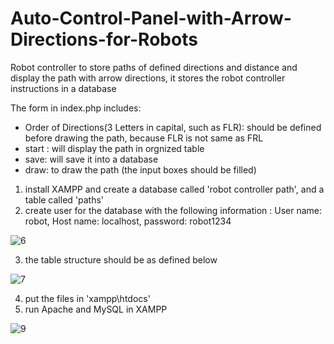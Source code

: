# Auto-Control-Panel-with-Arrow-Directions-for-Robots

Robot controller to store paths of defined directions and distance and display the path with arrow directions, it stores the robot controller instructions in a database

The form in index.php includes:
* Order of Directions(3 Letters in capital, such as FLR): should be defined before drawing the path, because FLR is not same as FRL
* start : will display the path in orgnized table 
* save: will save it into a database 
* draw: to draw the path (the input boxes should be filled)

1. install XAMPP and create a database called 'robot controller path', and a table called 'paths'
2. create user for the database with the following information : User name: robot, Host name: localhost, password: robot1234

![6](https://user-images.githubusercontent.com/67188835/86248457-c97fb380-bb62-11ea-80c9-9403d94155dd.PNG)

3. the table structure should be as defined below

![7](https://user-images.githubusercontent.com/67188835/86248553-e6b48200-bb62-11ea-8e28-afe86ff743ba.PNG)

4. put the files in 'xampp\htdocs'
5. run Apache and MySQL in XAMPP

![9](https://user-images.githubusercontent.com/67188835/86249150-b91c0880-bb63-11ea-9b68-37e337940644.PNG)
